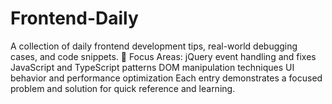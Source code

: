 # Frontend-Daily
A collection of daily frontend development tips, real-world debugging cases, and code snippets.  🚀 Focus Areas:  jQuery event handling and fixes  JavaScript and TypeScript patterns  DOM manipulation techniques  UI behavior and performance optimization  Each entry demonstrates a focused problem and solution for quick reference and learning.
